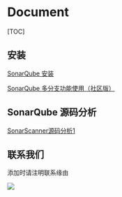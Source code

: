 # Document

[TOC]

## 安装

[SonarQube 安装](sonar_install.md)

[SonarQube 多分支功能使用（社区版）](sonar_branch.md)

## SonarQube 源码分析

[SonarScanner源码分析1](sonar_scanner_1.md)



## 联系我们

添加时请注明联系缘由

![](https://static0.xesimg.com/external/Wechat.jpeg)